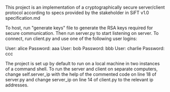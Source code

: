 This project is an implementation of a cryptographically secure server/client protocol according to specs provided by the stakeholder in SiFT v1.0 specification.md

To host, run "generate keys" file to generate the RSA keys required for secure communication. Then run server.py to start listening on server. To connect, run client.py and use one of the following user logins:

User: alice Password: aaa
User: bob Password: bbb
User: charlie Password: ccc

The project is set up by default to run on a local machine in two instances of a command shell. To run the server and client on separate computers, change self.server_ip with the help of the commented code on line 18 of server.py and change server_ip on line 14 of client.py to the relevant ip addresses. 
